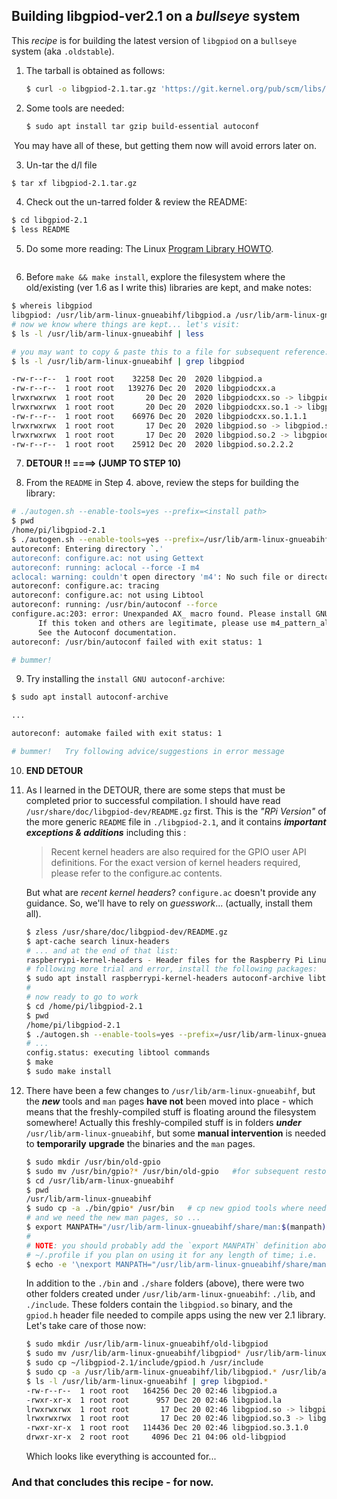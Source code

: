 ## Building libgpiod-ver2.1 on a *bullseye* system

This *recipe* is for building the latest version of `libgpiod` on a `bullseye` system (aka `.oldstable`). 

1. The tarball is obtained as follows: 

	```bash
	$ curl -o libgpiod-2.1.tar.gz 'https://git.kernel.org/pub/scm/libs/libgpiod/libgpiod.git/snapshot/libgpiod-2.1.tar.gz'
	```

2. Some tools are needed: 

	```bash
	$ sudo apt install tar gzip build-essential autoconf
	```

​	You may have all of these, but getting them now will avoid errors later on. 

3. Un-tar the d/l file

  ```bash
  $ tar xf libgpiod-2.1.tar.gz
  ```

4. Check out the un-tarred folder & review the README:

  ```bash
  $ cd libgpiod-2.1
  $ less README
  ```

5. Do some more reading: The Linux [Program Library HOWTO](https://tldp.org/HOWTO/Program-Library-HOWTO/shared-libraries.html). 

  ```bash
  ```

6. Before `make && make install`, explore the filesystem where the old/existing (ver 1.6 as I write this) libraries are kept, and make notes:

  ```bash
  $ whereis libgpiod
  libgpiod: /usr/lib/arm-linux-gnueabihf/libgpiod.a /usr/lib/arm-linux-gnueabihf/libgpiod.so 
  # now we know where things are kept... let's visit:
  $ ls -l /usr/lib/arm-linux-gnueabihf | less
  
  # you may want to copy & paste this to a file for subsequent reference:
  $ ls -l /usr/lib/arm-linux-gnueabihf | grep libgpiod
  
  -rw-r--r--  1 root root    32258 Dec 20  2020 libgpiod.a
  -rw-r--r--  1 root root   139276 Dec 20  2020 libgpiodcxx.a
  lrwxrwxrwx  1 root root       20 Dec 20  2020 libgpiodcxx.so -> libgpiodcxx.so.1.1.1
  lrwxrwxrwx  1 root root       20 Dec 20  2020 libgpiodcxx.so.1 -> libgpiodcxx.so.1.1.1
  -rw-r--r--  1 root root    66976 Dec 20  2020 libgpiodcxx.so.1.1.1
  lrwxrwxrwx  1 root root       17 Dec 20  2020 libgpiod.so -> libgpiod.so.2.2.2
  lrwxrwxrwx  1 root root       17 Dec 20  2020 libgpiod.so.2 -> libgpiod.so.2.2.2
  -rw-r--r--  1 root root    25912 Dec 20  2020 libgpiod.so.2.2.2
  ```

7. **DETOUR !!   ====>  (JUMP TO STEP 10)**

8. From the `README` in Step 4. above, review the steps for building the library: 

  ```bash
  # ./autogen.sh --enable-tools=yes --prefix=<install path>
  $ pwd
  /home/pi/libgpiod-2.1
  $ ./autogen.sh --enable-tools=yes --prefix=/usr/lib/arm-linux-gnueabihf
  autoreconf: Entering directory `.'
  autoreconf: configure.ac: not using Gettext
  autoreconf: running: aclocal --force -I m4
  aclocal: warning: couldn't open directory 'm4': No such file or directory
  autoreconf: configure.ac: tracing
  autoreconf: configure.ac: not using Libtool
  autoreconf: running: /usr/bin/autoconf --force
  configure.ac:203: error: Unexpanded AX_ macro found. Please install GNU autoconf-archive.
        If this token and others are legitimate, please use m4_pattern_allow.
        See the Autoconf documentation.
  autoreconf: /usr/bin/autoconf failed with exit status: 1 
  
  # bummer!
  ```

9. Try installing the `install GNU autoconf-archive`:

  ```bash
  $ sudo apt install autoconf-archive
  
  ...
  
  autoreconf: automake failed with exit status: 1
  
  # bummer!   Try following advice/suggestions in error message
  ```

10. **END DETOUR** 

11. As I learned in the DETOUR, there are some steps that must be completed prior to successful compilation. I should have read `/usr/share/doc/libgpiod-dev/README.gz` first. This is the *"RPi Version"* of the more generic `README` file in `./libgpiod-2.1`, and it contains ***important exceptions & additions*** including this : 

	>Recent kernel headers are also required for the GPIO user API definitions. For the exact version of kernel headers required, please refer to the configure.ac contents. 
	
	But what are *recent kernel headers*? `configure.ac` doesn't provide any guidance. So, we'll have to rely on *guesswork*... (actually, install them all). 
	
	```bash
	$ zless /usr/share/doc/libgpiod-dev/README.gz
	$ apt-cache search linux-headers 
	# ... and at the end of that list: 
	raspberrypi-kernel-headers - Header files for the Raspberry Pi Linux kernel
	# following more trial and error, install the following packages:
	$ sudo apt install raspberrypi-kernel-headers autoconf-archive libtool help2man
	#
	# now ready to go to work
	$ cd /home/pi/libgpiod-2.1
	$ pwd
	/home/pi/libgpiod-2.1
	$ ./autogen.sh --enable-tools=yes --prefix=/usr/lib/arm-linux-gnueabihf  --enable-gpioset-interactive
	# ...
	config.status: executing libtool commands
	$ make
	$ sudo make install
	```
	
12. There have been a few changes to `/usr/lib/arm-linux-gnueabihf`, but the ***new*** tools and `man` pages **have not** been moved into place - which means that the freshly-compiled stuff is floating around the filesystem somewhere!  Actually this freshly-compiled stuff  is in folders ***under***  `/usr/lib/arm-linux-gnueabihf`, but some **manual intervention** is needed to **temporarily** **upgrade** the binaries and the `man` pages. 

	```bash
	$ sudo mkdir /usr/bin/old-gpio
	$ sudo mv /usr/bin/gpio?* /usr/bin/old-gpio   #for subsequent restoration if needed
	$ cd /usr/lib/arm-linux-gnueabihf
	$ pwd
	/usr/lib/arm-linux-gnueabihf
	$ sudo cp -a ./bin/gpio* /usr/bin   # cp new gpiod tools where needed: /usr/bin
	# and we need the new man pages, so ... 
	$ export MANPATH="/usr/lib/arm-linux-gnueabihf/share/man:$(manpath)"
	#
	# NOTE: you should probably add the `export MANPATH` definition above into 
	# ~/.profile if you plan on using it for any length of time; i.e.
	$ echo -e '\nexport MANPATH="/usr/lib/arm-linux-gnueabihf/share/man:$(manpath)"' >> ~/.profile
	```
	
	In addition to the `./bin` and `./share` folders (above), there were two other folders created under `/usr/lib/arm-linux-gnueabihf`: `./lib`, and `./include`.  These folders contain the `libgpiod.so` binary, and the `gpiod.h` header file needed to compile apps using the new ver 2.1 library. Let's take care of those now: 
	
	```bash
	$ sudo mkdir /usr/lib/arm-linux-gnueabihf/old-libgpiod
	$ sudo mv /usr/lib/arm-linux-gnueabihf/libgpiod* /usr/lib/arm-linux-gnueabihf/old-libgpiod 
	$ sudo cp ~/libgpiod-2.1/include/gpiod.h /usr/include
	$ sudo cp -a /usr/lib/arm-linux-gnueabihf/lib/libgpiod.* /usr/lib/arm-linux-gnueabihf
	$ ls -l /usr/lib/arm-linux-gnueabihf | grep libgpiod.*
	-rw-r--r--  1 root root   164256 Dec 20 02:46 libgpiod.a
	-rwxr-xr-x  1 root root      957 Dec 20 02:46 libgpiod.la
	lrwxrwxrwx  1 root root       17 Dec 20 02:46 libgpiod.so -> libgpiod.so.3.1.0
	lrwxrwxrwx  1 root root       17 Dec 20 02:46 libgpiod.so.3 -> libgpiod.so.3.1.0
	-rwxr-xr-x  1 root root   114436 Dec 20 02:46 libgpiod.so.3.1.0
	drwxr-xr-x  2 root root     4096 Dec 21 04:06 old-libgpiod
	```
	
	Which looks like everything is accounted for...
	
	

### And that concludes this recipe - for now.








